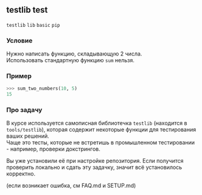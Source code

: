 ## testlib test 

`testlib` `lib` `basic` `pip`

### Условие

Нужно написать функцию, складывающую 2 числа.  
Использовать стандартную функцию `sum` нельзя.

### Пример

```python
>>> sum_two_numbers(10, 5)
15
```


### Про задачу

В курсе используется самописная библиотечка `testlib` (находится в `tools/testlib`), 
которая содержит некоторые функции для тестирования ваших решений.  
Чаще это тесты, которые не встретишь в промышленном тестировании - например, проверки докстрингов.

Вы уже установили её при настройке репозитория. Если получится проверить локально и сдать эту задачку, значит всё установилось корректно.

(если возникает ошибка, см FAQ.md и SETUP.md)
